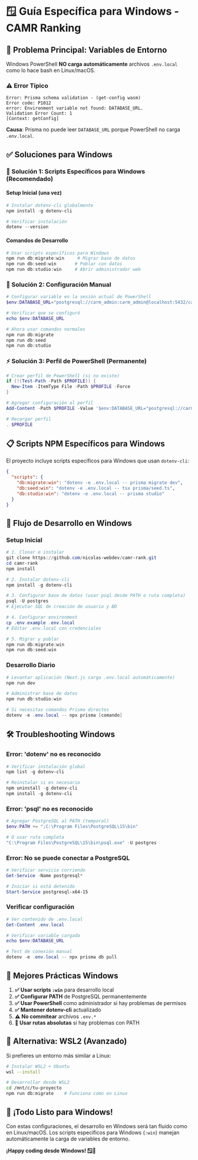 # 🪟 Guía Específica para Windows - CAMR Ranking

## 🚨 **Problema Principal: Variables de Entorno**

Windows PowerShell **NO carga automáticamente** archivos `.env.local` como lo hace bash en Linux/macOS.

### **⚠️ Error Típico**

```
Error: Prisma schema validation - (get-config wasm)
Error code: P1012
error: Environment variable not found: DATABASE_URL.
Validation Error Count: 1
[Context: getConfig]
```

**Causa**: Prisma no puede leer `DATABASE_URL` porque PowerShell no carga `.env.local`.

## ✅ **Soluciones para Windows**

### **🚀 Solución 1: Scripts Específicos para Windows (Recomendado)**

#### **Setup Inicial (una vez)**
```powershell
# Instalar dotenv-cli globalmente
npm install -g dotenv-cli

# Verificar instalación
dotenv --version
```

#### **Comandos de Desarrollo**
```powershell
# Usar scripts específicos para Windows
npm run db:migrate:win     # Migrar base de datos
npm run db:seed:win       # Poblar con datos
npm run db:studio:win     # Abrir administrador web
```

### **🔧 Solución 2: Configuración Manual**

```powershell
# Configurar variable en la sesión actual de PowerShell
$env:DATABASE_URL="postgresql://carm_admin:carm_admin@localhost:5432/carm_rank"

# Verificar que se configuró
echo $env:DATABASE_URL

# Ahora usar comandos normales
npm run db:migrate
npm run db:seed
npm run db:studio
```

### **⚡ Solución 3: Perfil de PowerShell (Permanente)**

```powershell
# Crear perfil de PowerShell (si no existe)
if (!(Test-Path -Path $PROFILE)) {
  New-Item -ItemType File -Path $PROFILE -Force
}

# Agregar configuración al perfil
Add-Content -Path $PROFILE -Value '$env:DATABASE_URL="postgresql://carm_admin:carm_admin@localhost:5432/carm_rank"'

# Recargar perfil
. $PROFILE
```

## 📋 **Scripts NPM Específicos para Windows**

El proyecto incluye scripts específicos para Windows que usan `dotenv-cli`:

```json
{
  "scripts": {
    "db:migrate:win": "dotenv -e .env.local -- prisma migrate dev",
    "db:seed:win": "dotenv -e .env.local -- tsx prisma/seed.ts",
    "db:studio:win": "dotenv -e .env.local -- prisma studio"
  }
}
```

## 🔄 **Flujo de Desarrollo en Windows**

### **Setup Inicial**
```powershell
# 1. Clonar e instalar
git clone https://github.com/nicolas-webdev/camr-rank.git
cd camr-rank
npm install

# 2. Instalar dotenv-cli
npm install -g dotenv-cli

# 3. Configurar base de datos (usar psql desde PATH o ruta completa)
psql -U postgres
# Ejecutar SQL de creación de usuario y BD

# 4. Configurar environment
cp .env.example .env.local
# Editar .env.local con credenciales

# 5. Migrar y poblar
npm run db:migrate:win
npm run db:seed:win
```

### **Desarrollo Diario**
```powershell
# Levantar aplicación (Next.js carga .env.local automáticamente)
npm run dev

# Administrar base de datos
npm run db:studio:win

# Si necesitas comandos Prisma directos
dotenv -e .env.local -- npx prisma [comando]
```

## 🛠️ **Troubleshooting Windows**

### **Error: 'dotenv' no es reconocido**
```powershell
# Verificar instalación global
npm list -g dotenv-cli

# Reinstalar si es necesario
npm uninstall -g dotenv-cli
npm install -g dotenv-cli
```

### **Error: 'psql' no es reconocido**
```powershell
# Agregar PostgreSQL al PATH (temporal)
$env:PATH += ";C:\Program Files\PostgreSQL\15\bin"

# O usar ruta completa
"C:\Program Files\PostgreSQL\15\bin\psql.exe" -U postgres
```

### **Error: No se puede conectar a PostgreSQL**
```powershell
# Verificar servicio corriendo
Get-Service -Name postgresql*

# Iniciar si está detenido
Start-Service postgresql-x64-15
```

### **Verificar configuración**
```powershell
# Ver contenido de .env.local
Get-Content .env.local

# Verificar variable cargada
echo $env:DATABASE_URL

# Test de conexión manual
dotenv -e .env.local -- npx prisma db pull
```

## 🎯 **Mejores Prácticas Windows**

1. **✅ Usar scripts `:win`** para desarrollo local
2. **✅ Configurar PATH** de PostgreSQL permanentemente
3. **✅ Usar PowerShell** como administrador si hay problemas de permisos
4. **✅ Mantener dotenv-cli** actualizado
5. **⚠️ No commitear** archivos `.env.*`
6. **📁 Usar rutas absolutas** si hay problemas con PATH

## 🚀 **Alternativa: WSL2 (Avanzado)**

Si prefieres un entorno más similar a Linux:

```bash
# Instalar WSL2 + Ubuntu
wsl --install

# Desarrollar desde WSL2
cd /mnt/c/tu-proyecto
npm run db:migrate    # Funciona como en Linux
```

## 🎉 **¡Todo Listo para Windows!**

Con estas configuraciones, el desarrollo en Windows será tan fluido como en Linux/macOS. Los scripts específicos para Windows (`:win`) manejan automáticamente la carga de variables de entorno.

**¡Happy coding desde Windows! 🪟🚀**
